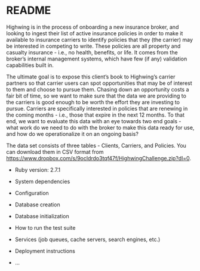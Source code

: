 # README

Highwing is in the process of onboarding a new insurance broker, and looking to ingest their list of active insurance policies in order to make it available to insurance carriers to identify policies that they (the carrier) may be interested in competing to write. These policies are all property and casualty insurance - i.e., no health, benefits, or life. It comes from the broker’s internal management systems, which have few (if any) validation capabilities built in.

The ultimate goal is to expose this client’s book to Highwing’s carrier partners so that carrier users can spot opportunities that may be of interest to them and choose to pursue them. Chasing down an opportunity costs a fair bit of time, so we want to make sure that the data we are providing to the carriers is good enough to be worth the effort they are investing to pursue. Carriers are specifically interested in policies that are renewing in the coming months - i.e., those that expire in the next 12 months. To that end, we want to evaluate this data with an eye towards two end goals - what work do we need to do with the broker to make this data ready for use, and how do we operationalize it on an ongoing basis?

The data set consists of three tables - Clients, Carriers, and Policies. You can download them in CSV format from https://www.dropbox.com/s/9ocldrdo3tqf47f/HighwingChallenge.zip?dl=0.

- Ruby version: 2.7.1

- System dependencies

- Configuration

- Database creation

- Database initialization

- How to run the test suite

- Services (job queues, cache servers, search engines, etc.)

- Deployment instructions

- ...
